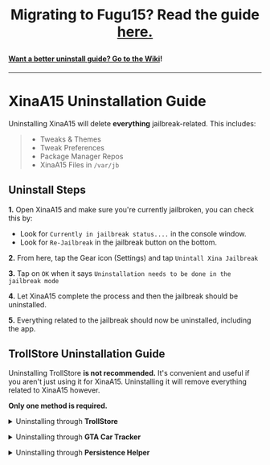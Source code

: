 <h1><b><p align="center">Migrating to Fugu15? Read the guide <a href=https://github.com/NotDarkn/XinaA15/wiki/Questions#how-do-i-switch-from-xinaa15-to-fugu15-max>here.</p></b></h1>

#### Want a better uninstall guide? Go to the [Wiki](https://github.com/NotDarkn/XinaA15/wiki/Uninstalling)!
***
# XinaA15 Uninstallation Guide
Uninstalling XinaA15 will delete **everything** jailbreak-related. This includes:
> - Tweaks & Themes
> - Tweak Preferences
> - Package Manager Repos
> - XinaA15 Files in `/var/jb`

## Uninstall Steps

**1.** Open XinaA15 and make sure you're currently jailbroken, you can check this by:
- Look for `Currently in jailbreak status....` in the console window.
- Look for `Re-Jailbreak` in the jailbreak button on the bottom.

**2.** From here, tap the Gear icon (Settings) and tap `Unintall Xina Jailbreak`

**3.** Tap on `OK` when it says `Uninstallation needs to be done in the jailbreak mode`

**4.** Let XinaA15 complete the process and then the jailbreak should be uninstalled.

**5.** Everything related to the jailbreak should now be uninstalled, including the app.

## TrollStore Uninstallation Guide
Uninstalling TrollStore **is not recommended.** It's convenient and useful if you aren't just using it for XinaA15. Uninstalling it will remove everything related to XinaA15 however.

**Only one method is required.**
<details><summary>Uninstalling through <b>TrollStore</b></a></summary>

1. Tap Settings in TrollStore.

2. Scroll down and tap `Uninstall TrollStore`

3. Choose one of the options: <br>
  → <b>Preserve all</b> of your apps and uninstall. <br>
  → <b>Uninstall all</b> of your apps alongside TrollStore.

4. After tapping one of them, TrollStore should be uninstalled.</details>

<details><summary>Uninstalling through <b>GTA Car Tracker</b></a></summary>

1. Open GTA Car Tracker

2. Find and tap `Uninstall TrollStore`

3. Choose one of the options: <br>
  → <b>Preserve all</b> of your apps and uninstall. <br>
  → <b>Uninstall all</b> of your apps alongside TrollStore.
  
4. After tapping one of them, TrollStore should be uninstalled.</details>

<details><summary>Uninstalling through <b>Persistence Helper</b></a></summary>

1. Open your Persistence Helper.

2. Find and tap `Uninstall TrollStore`

3. Choose one of the options: <br>
  → <b>Preserve all</b> of your apps and uninstall. <br>
  → <b>Uninstall all</b> of your apps alongside TrollStore.
  
4. After tapping one of them, TrollStore should be uninstalled.

5. Re-open the Persistence Helper and tap `Uninstall Persistence Helper` then tap `Continue`.</details>
